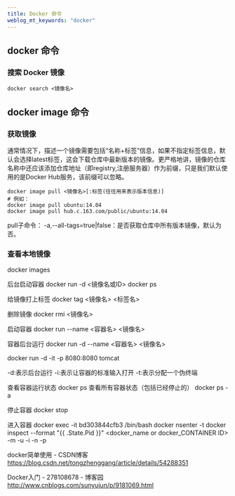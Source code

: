 ```yaml
---
title: Docker 命令 
weblog_mt_keywords: "docker"
---
```


## docker 命令

### 搜索 Docker 镜像

``` shell
docker search <镜像名>
```

## docker image 命令

### 获取镜像

通常情况下，描述一个镜像需要包括“名称+标签”信息，如果不指定标签信息，默认会选择latest标签，这会下载仓库中最新版本的镜像。更严格地讲，镜像的仓库名称中还应该添加仓库地址（即registry,注册服务器）作为前缀，只是我们默认使用的是Docker Hub服务，该前缀可以忽略。

``` shell
docker image pull <镜像名>[:标签(往往用来表示版本信息)]
# 例如：
docker image pull ubuntu:14.04
docker image pull hub.c.163.com/public/ubuntu:14.04
```

pull子命令： -a,--all-tags=true|false：是否获取仓库中所有版本镜像，默认为否。


### 查看本地镜像

docker images

后台启动容器
docker run -d <镜像名或ID> 
docker ps

给镜像打上标签
docker tag <镜像名> <标签名>

删除镜像
docker rmi <镜像名>



启动容器
docker run --name <容器名>  <镜像名>

容器后台运行
docker run -d --name <容器名>  <镜像名>

docker run -d -it -p 8080:8080 tomcat

-d:表示后台运行
-i:表示让容器的标准输入打开
-t:表示分配一个伪终端


查看容器运行状态
docker ps
查看所有容器状态（包括已经停止的）
docker ps -a

停止容器
docker stop <CONTAINER ID>

进入容器
docker exec -it bd303844cfb3 /bin/bash
docker  nsenter -t docker inspect --format "{{ .State.Pid }}" <docker_name or docker_CONTAINER ID> -m -u -i -n -p


docker简单使用 - CSDN博客
https://blog.csdn.net/tongzhenggang/article/details/54288351

Docker入门 - 278108678 - 博客园
http://www.cnblogs.com/sunyujun/p/9181069.html